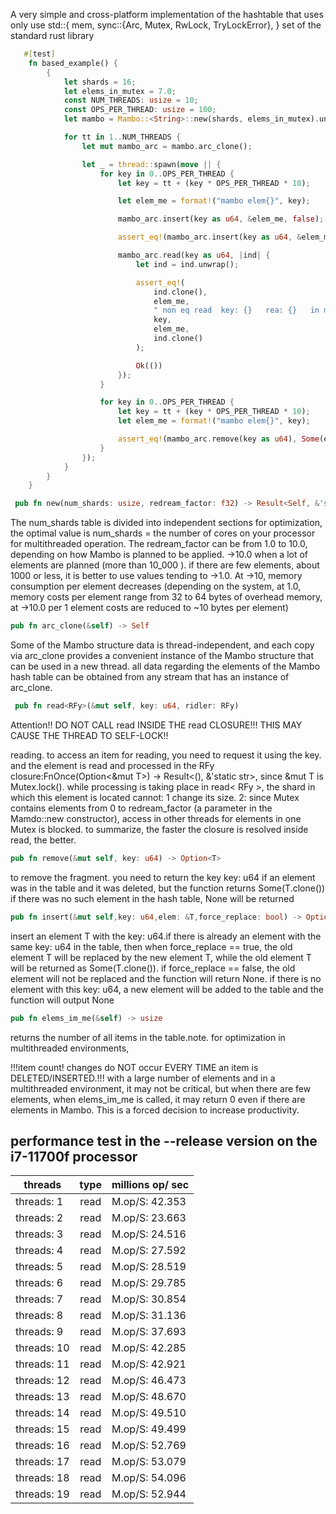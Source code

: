 A very simple and cross-platform implementation of the hashtable that uses only use std::{
mem,
    sync::{Arc, Mutex, RwLock, TryLockError},
} set of the standard rust library

```rust
   #[test]
    fn based_example() {
        {
            let shards = 16;
            let elems_in_mutex = 7.0;
            const NUM_THREADS: usize = 10;
            const OPS_PER_THREAD: usize = 100;
            let mambo = Mambo::<String>::new(shards, elems_in_mutex).unwrap();

            for tt in 1..NUM_THREADS {
                let mut mambo_arc = mambo.arc_clone();

                let _ = thread::spawn(move || {
                    for key in 0..OPS_PER_THREAD {
                        let key = tt + (key * OPS_PER_THREAD * 10);

                        let elem_me = format!("mambo elem{}", key);

                        mambo_arc.insert(key as u64, &elem_me, false);

                        assert_eq!(mambo_arc.insert(key as u64, &elem_me, false), None);

                        mambo_arc.read(key as u64, |ind| {
                            let ind = ind.unwrap();

                            assert_eq!(
                                ind.clone(),
                                elem_me,
                                " non eq read  key: {}   rea: {}   in map: {}",
                                key,
                                elem_me,
                                ind.clone()
                            );

                            Ok(())
                        });
                    }

                    for key in 0..OPS_PER_THREAD {
                        let key = tt + (key * OPS_PER_THREAD * 10);
                        let elem_me = format!("mambo elem{}", key);

                        assert_eq!(mambo_arc.remove(key as u64), Some(elem_me.clone()));
                    }
                });
            }
        }
    }
```


```rust
 pub fn new(num_shards: usize, redream_factor: f32) -> Result<Self, &'static str>
 ```
The num_shards table is divided into independent sections for optimization,
the optimal value is num_shards = the number of cores on your processor for multithreaded operation.
The redream_factor can be from 1.0 to 10.0, depending on how Mambo
is planned to be applied. ->10.0 when a lot of elements are planned (more than 10_000 ).
if there are few elements, about 1000 or less, it is better to use values tending to ->1.0.
At ->10, memory consumption per element decreases (depending on the system, at 1.0,
memory costs per element range from 32 to 64 bytes of overhead memory,
at ->10.0 per 1 element costs are reduced to ~10 bytes per element)


```rust
pub fn arc_clone(&self) -> Self
 ```
Some of the Mambo structure data is thread-independent,
and each copy via arc_clone provides a convenient instance of the Mambo structure that can be used
in a new thread. all data regarding the elements of the Mambo hash table can be obtained from any
stream that has an instance of arc_clone.


```rust
 pub fn read<RFy>(&mut self, key: u64, ridler: RFy) 
 ```
Attention!! DO NOT CALL read INSIDE THE read CLOSURE!!! THIS MAY CAUSE THE THREAD TO SELF-LOCK!!

reading. to access an item for reading, you need to request it using the key.
and the element is read and processed in the
RFy closure:FnOnce(Option<&mut T>) -> Result<(), &'static str>,
since &mut T is Mutex.lock(). while processing is taking place in read< RFy >,
the shard in which this element is located cannot:
1 change its size.
2: since Mutex contains elements from 0 to redream_factor
(a parameter in the Mamdo::new constructor),
access in other threads for elements in one Mutex is blocked.
to summarize, the faster the closure is resolved inside read, the better.


```rust
pub fn remove(&mut self, key: u64) -> Option<T>
 ```
to remove the fragment. you need to return the key key: u64
if an element was in the table and it was deleted, but the function returns Some(T.clone())
if there was no such element in the hash table, None will be returned


```rust
pub fn insert(&mut self,key: u64,elem: &T,force_replace: bool) -> Option<T>
 ```
insert an element T with the key: u64.if there is already an element with the same key: u64 in the table,
then when force_replace == true, the old element T will be replaced by the new element T,
while the old element T will be returned as Some(T.clone()). if force_replace == false,
the old element will not be replaced and the function will return None.
if there is no element with this key: u64,
a new element will be added to the table and the function will output None


```rust
pub fn elems_im_me(&self) -> usize
 ```
returns the number of all items in the table.note.
for optimization in multithreaded environments,

!!!item count! changes do NOT occur EVERY TIME an item is DELETED/INSERTED.!!!
with a large number of elements and in a multithreaded environment,
it may not be critical, but when there are few elements, when elems_im_me is called,
it may return 0 even if there are elements in Mambo.
This is a forced decision to increase productivity.

## performance test in the --release version on the i7-11700f processor

|  threads    |  type   |millions op/ sec|
| ----------- |:-------:| -------------- |
| threads: 1  |  read   | M.op/S: 42.353 |
| threads: 2  |  read   | M.op/S: 23.663 |
| threads: 3  |  read   | M.op/S: 24.516 |
| threads: 4  |  read   | M.op/S: 27.592 |
| threads: 5  |  read   | M.op/S: 28.519 |
| threads: 6  |  read   | M.op/S: 29.785 |
| threads: 7  |  read   | M.op/S: 30.854 |
| threads: 8  |  read   | M.op/S: 31.136 |
| threads: 9  |  read   | M.op/S: 37.693 |
| threads: 10 |  read   | M.op/S: 42.285 |
| threads: 11 |  read   | M.op/S: 42.921 |
| threads: 12 |  read   | M.op/S: 46.473 |
| threads: 13 |  read   | M.op/S: 48.670 |
| threads: 14 |  read   | M.op/S: 49.510 |
| threads: 15 |  read   | M.op/S: 49.499 |
| threads: 16 |  read   | M.op/S: 52.769 |
| threads: 17 |  read   | M.op/S: 53.079 |
| threads: 18 |  read   | M.op/S: 54.096 |
| threads: 19 |  read   | M.op/S: 52.944 |
